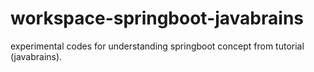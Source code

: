 # workspace-springboot-javabrains
experimental codes for understanding springboot concept from tutorial (javabrains).
